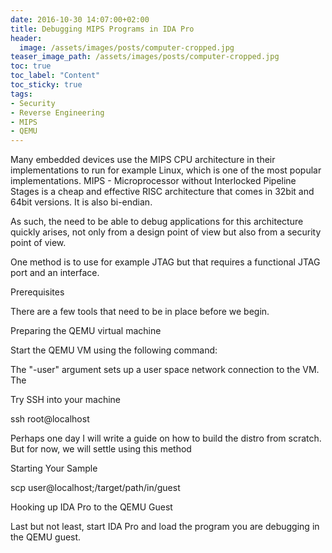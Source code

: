 ```yaml
---
date: 2016-10-30 14:07:00+02:00
title: Debugging MIPS Programs in IDA Pro
header:
  image: /assets/images/posts/computer-cropped.jpg
teaser_image_path: /assets/images/posts/computer-cropped.jpg
toc: true
toc_label: "Content"
toc_sticky: true
tags:
- Security
- Reverse Engineering
- MIPS
- QEMU
---
```


Many embedded devices use the MIPS CPU architecture in their implementations to run for example Linux, which is one of the most popular implementations. MIPS - Microprocessor without Interlocked Pipeline Stages is a cheap and effective RISC architecture that comes in 32bit and 64bit versions. It is also bi-endian.

As such, the need to be able to debug applications for this architecture quickly arises, not only from a design point of view but also from a security point of view.

One method is to use for example JTAG but that requires a functional JTAG port and an interface.

Prerequisites

There are a few tools that need to be in place before we begin.

Preparing the QEMU virtual machine

Start the QEMU VM using the following command:

The "-user" argument sets up a user space network connection to the VM. The

Try SSH into your machine

ssh root@localhost

Perhaps one day I will write a guide on how to build the distro from scratch. But for now, we will settle using this method

Starting Your Sample

scp <FILE> user@localhost;/target/path/in/guest

Hooking up IDA Pro to the QEMU Guest

Last but not least, start IDA Pro and load the program you are debugging in the QEMU guest.